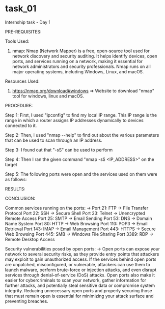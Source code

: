 # task_01
Internship task - Day 1



PRE-REQUISITES:

Tools Used:
1. nmap: Nmap (Network Mapper) is a free, open-source tool used for network discovery and security auditing. It helps identify devices, open ports, and services running on a network, making it essential for network administrators and security professionals. Nmap runs on all major operating systems, including Windows, Linux, and macOS.

Resources Used:
1. https://nmap.org/download#windows
   => Website to download "nmap" tool for windows, linux and macOS.



PROCEDURE:

Step 1: First, I used "ipconfig" to find my local IP range. This IP range is the range in which a router assigns IP addresses dynamically to devices connected to it.

Step 2: Then, I used "nmap --help" to find out about the various parameters that can be used to scan through an IP address.

Step 3: I found out that "-sS" can be used to perform

Step 4: Then I ran the given command "nmap -sS <IP_ADDRESS>" on the target

Step 5: The following ports were open and the services used on them were as follows:



RESULTS:





CONCLUSION:

Common services running on the ports:
-> Port 21: FTP -> File Transfer Protocol
   Port 22: SSH -> Secure Shell
   Port 23: Telnet -> Unencrypted Remote Access
   Port 25: SMTP -> Email Sending
   Port 53: DNS -> Domain Name System
   Port 80: HTTP -> Web Browsing
   Port 110: POP3 -> Email Retrieval
   Port 143: IMAP -> Email Management
   Port 443: HTTPS -> Secure Web Browsing
   Port 445: SMB -> Windows File Sharing
   Port 3389: RDP -> Remote Desktop Access

Security vulnerabilities posed by open ports:
-> Open ports can expose your network to several security risks, as they provide entry points that attackers may exploit to gain unauthorized access. If the services behind open ports are unpatched, misconfigured, or     vulnerable, attackers can use them to launch malware, perform brute-force or injection attacks, and even disrupt services through denial-of-service (DoS) attacks. Open ports also make it easier for cybercriminals      to scan your network, gather information for further attacks, and potentially steal sensitive data or compromise system integrity. Reducing unnecessary open ports and properly securing those that must remain open      is essential for minimizing your attack surface and preventing breaches.
